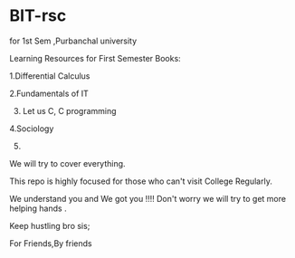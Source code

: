 # BIT-rsc
for 1st Sem ,Purbanchal university


Learning Resources for First Semester
Books:

1.Differential Calculus

2.Fundamentals of IT

3. Let us C, C programming

4.Sociology

5.
 
 We will try to cover everything.
 
This repo is highly focused for those who can't visit College Regularly.

 We understand you and We got you !!!! Don't worry we will try to get more helping hands .
 
 Keep hustling bro sis;
 
For Friends,By friends
